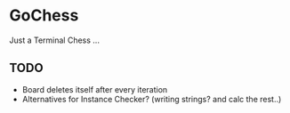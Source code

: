 # GoChess 

Just a Terminal Chess ...

## TODO 

- Board deletes itself after every iteration 
- Alternatives for Instance Checker? (writing strings? and calc the rest..)